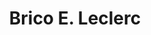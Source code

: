 ---
title: "Brico E. Leclerc"
url: /romorantin-lanthenay/brico-e-leclerc/
shop: à faire soi-même
---